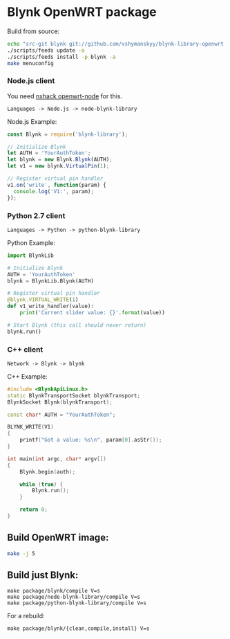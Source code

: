 # Blynk OpenWRT package

Build from source:

```bash
echo "src-git blynk git://github.com/vshymanskyy/blynk-library-openwrt.git" >> ./feeds.conf
./scripts/feeds update -a
./scripts/feeds install -p blynk -a
make menuconfig
```

### Node.js client
You need [nxhack openwrt-node](https://github.com/nxhack/openwrt-node-packages) for this.
```
Languages -> Node.js -> node-blynk-library
```
Node.js Example:
```js
const Blynk = require('blynk-library');

// Initialize Blynk
let AUTH = 'YourAuthToken';
let blynk = new Blynk.Blynk(AUTH);
let v1 = new blynk.VirtualPin(1);

// Register virtual pin handler
v1.on('write', function(param) {
  console.log('V1:', param);
});
```

### Python 2.7 client
```
Languages -> Python -> python-blynk-library
```
Python Example:
```python
import BlynkLib

# Initialize Blynk
AUTH = 'YourAuthToken'
blynk = BlynkLib.Blynk(AUTH)

# Register virtual pin handler
@blynk.VIRTUAL_WRITE(1)
def v1_write_handler(value):
    print('Current slider value: {}'.format(value))

# Start Blynk (this call should never return)
blynk.run()
```

### C++ client
```
Network -> Blynk -> blynk
```
C++ Example:
```cpp
#include <BlynkApiLinux.h>
static BlynkTransportSocket blynkTransport;
BlynkSocket Blynk(blynkTransport);

const char* AUTH = "YourAuthToken";

BLYNK_WRITE(V1)
{
    printf("Got a value: %s\n", param[0].asStr());
}

int main(int argc, char* argv[])
{
    Blynk.begin(auth);

    while (true) {
        Blynk.run();
    }

    return 0;
}
```

## Build OpenWRT image:
```bash
make -j 5
```

## Build just Blynk:
```
make package/blynk/compile V=s
make package/node-blynk-library/compile V=s
make package/python-blynk-library/compile V=s
```

For a rebuild:
```
make package/blynk/{clean,compile,install} V=s
```

